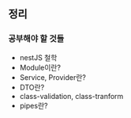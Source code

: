 ## 정리

### 공부해야 할 것들

- nestJS 철학
- Module이란?
- Service, Provider란?
- DTO란?
- class-validation, class-tranform
- pipes란?
